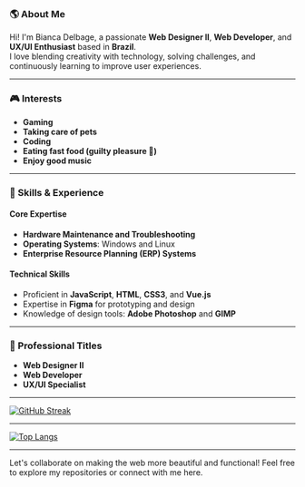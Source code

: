 ### 🌎 About Me  
Hi! I'm Bianca Delbage, a passionate **Web Designer II**, **Web Developer**, and **UX/UI Enthusiast** based in **Brazil**.  
I love blending creativity with technology, solving challenges, and continuously learning to improve user experiences.  

---

### 🎮 Interests  
- **Gaming**  
- **Taking care of pets**  
- **Coding**  
- **Eating fast food (guilty pleasure 🍔)**
- **Enjoy good music**

---

### 💼 Skills & Experience  

#### **Core Expertise**  
- **Hardware Maintenance and Troubleshooting**  
- **Operating Systems**: Windows and Linux  
- **Enterprise Resource Planning (ERP) Systems**  

#### **Technical Skills**  
- Proficient in **JavaScript**, **HTML**, **CSS3**, and **Vue.js**  
- Expertise in **Figma** for prototyping and design  
- Knowledge of design tools: **Adobe Photoshop** and **GIMP**  

---

### 🌟 Professional Titles  
- **Web Designer II**  
- **Web Developer**  
- **UX/UI Specialist**  

---

[![GitHub Streak](https://github-readme-streak-stats.herokuapp.com/?user=bnckr)](https://git.io/streak-stats)  

---

[![Top Langs](https://github-readme-stats.vercel.app/api/top-langs/?username=bnckr&layout=donut-vertical)](https://github.com/bnckr/github-readme-stats)

---

Let's collaborate on making the web more beautiful and functional! Feel free to explore my repositories or connect with me here.  

